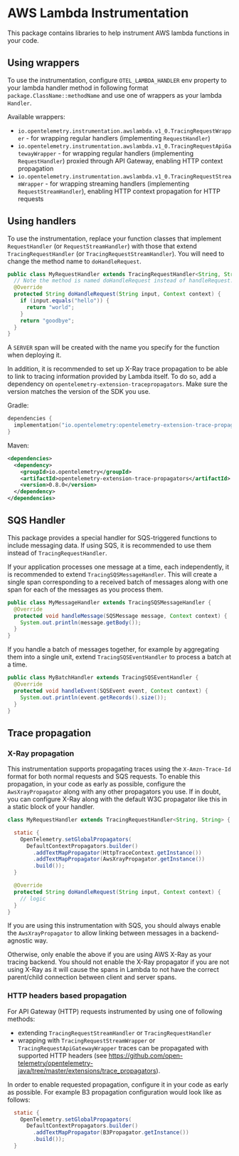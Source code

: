 # AWS Lambda Instrumentation

This package contains libraries to help instrument AWS lambda functions in your code.

## Using wrappers
To use the instrumentation, configure `OTEL_LAMBDA_HANDLER` env property to your lambda handler method in following format `package.ClassName::methodName`
and use one of wrappers as your lambda `Handler`.

Available wrappers:
- `io.opentelemetry.instrumentation.awslambda.v1_0.TracingRequestWrapper` - for wrapping regular handlers (implementing `RequestHandler`)
- `io.opentelemetry.instrumentation.awslambda.v1_0.TracingRequestApiGatewayWrapper` - for wrapping regular handlers (implementing `RequestHandler`) proxied through API Gateway, enabling HTTP context propagation
- `io.opentelemetry.instrumentation.awslambda.v1_0.TracingRequestStreamWrapper` - for wrapping streaming handlers (implementing `RequestStreamHandler`), enabling HTTP context propagation for HTTP requests

## Using handlers
To use the instrumentation, replace your function classes that implement `RequestHandler` (or `RequestStreamHandler`) with those
that extend `TracingRequestHandler` (or `TracingRequestStreamHandler`). You will need to change the method name to `doHandleRequest`.

```java
public class MyRequestHandler extends TracingRequestHandler<String, String> {
  // Note the method is named doHandleRequest instead of handleRequest.
  @Override
  protected String doHandleRequest(String input, Context context) {
    if (input.equals("hello")) {
      return "world";
    }
    return "goodbye";
  }
}
```

A `SERVER` span will be created with the name you specify for the function when deploying it.

In addition, it is recommended to set up X-Ray trace propagation to be able to
link to tracing information provided by Lambda itself. To do so, add a dependency on
`opentelemetry-extension-tracepropagators`. Make sure the version matches the version of the SDK
you use.

Gradle:
```kotlin
dependencies {
  implementation("io.opentelemetry:opentelemetry-extension-trace-propagators:0.8.0")
}
```

Maven:
```xml
<dependencies>
  <dependency>
    <groupId>io.opentelemetry</groupId>
    <artifactId>opentelemetry-extension-trace-propagators</artifactId>
    <version>0.8.0</version>
  </dependency>
</dependencies>
```

## SQS Handler

This package provides a special handler for SQS-triggered functions to include messaging data.
If using SQS, it is recommended to use them instead of `TracingRequestHandler`.

If your application processes one message at a time, each independently, it is recommended to extend
`TracingSQSMessageHandler`. This will create a single span corresponding to a received batch of
messages along with one span for each of the messages as you process them.

```java
public class MyMessageHandler extends TracingSQSMessageHandler {
  @Override
  protected void handleMessage(SQSMessage message, Context context) {
    System.out.println(message.getBody());
  }
}
```

If you handle a batch of messages together, for example by aggregating them into a single unit,
extend `TracingSQSEventHandler` to process a batch at a time.

```java
public class MyBatchHandler extends TracingSQSEventHandler {
  @Override
  protected void handleEvent(SQSEvent event, Context context) {
    System.out.println(event.getRecords().size());
  }
}
```

## Trace propagation

### X-Ray propagation
This instrumentation supports propagating traces using the `X-Amzn-Trace-Id` format for both normal
requests and SQS requests. To enable this propagation, in your code as early as possible,
configure the `AwsXrayPropagator` along with any other propagators you use. If in doubt, you can
configure X-Ray along with the default W3C propagator like this in a static block of your handler.

```java
class MyRequestHandler extends TracingRequestHandler<String, String> {

  static {
    OpenTelemetry.setGlobalPropagators(
      DefaultContextPropagators.builder()
        .addTextMapPropagator(HttpTraceContext.getInstance())
        .addTextMapPropagator(AwsXrayPropagator.getInstance())
        .build());
  }

  @Override
  protected String doHandleRequest(String input, Context context) {
    // logic
  }
}
```

If you are using this instrumentation with SQS, you should always enable the `AwsXrayPropagator` to
allow linking between messages in a backend-agnostic way.

Otherwise, only enable the above if you are using AWS X-Ray as your tracing backend. You should not
enable the X-Ray propagator if you are not using X-Ray as it will cause the spans in Lambda to not
have the correct parent/child connection between client and server spans.

### HTTP headers based propagation
For API Gateway (HTTP) requests instrumented by using one of following methods:
- extending `TracingRequestStreamHandler` or `TracingRequestHandler`
- wrapping with `TracingRequestStreamWrapper` or `TracingRequestApiGatewayWrapper`
traces can be propagated with supported HTTP headers (see https://github.com/open-telemetry/opentelemetry-java/tree/master/extensions/trace_propagators).

In order to enable requested propagation, configure it in your code as early as possible. For example B3 propagation configuration would look like as follows:

```java
  static {
    OpenTelemetry.setGlobalPropagators(
      DefaultContextPropagators.builder()
        .addTextMapPropagator(B3Propagator.getInstance())
        .build());
  }
```
